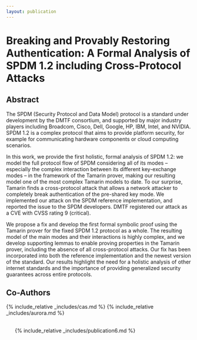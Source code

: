 ```yaml
---
layout: publication
---
```


# Breaking and Provably Restoring Authentication: A Formal Analysis of SPDM 1.2 including Cross-Protocol Attacks

<h2> Abstract </h2>

The SPDM (Security Protocol and Data Model) protocol is a standard under development by the DMTF consortium, and
supported by major industry players including Broadcom, Cisco, Dell, Google, HP, IBM, Intel, and NVIDIA. SPDM 1.2
is a complex protocol that aims to provide platform security, for example for communicating hardware components or
cloud computing scenarios.

In this work, we provide the first holistic, formal analysis of SPDM 1.2: we model the full protocol flow of SPDM
considering all of its modes – especially the complex interaction between its different key-exchange modes – in the
framework of the Tamarin prover, making our resulting model one of the most complex Tamarin models to date. To our
surprise, Tamarin finds a cross-protocol attack that allows a network attacker to completely break authentication
of the pre-shared key mode. We implemented our attack on the SPDM reference implementation, and reported the issue
to the SPDM developers. DMTF registered our attack as a CVE with CVSS rating 9 (critical).

We propose a fix and develop the first formal symbolic proof using the Tamarin prover for the fixed SPDM 1.2 protocol
as a whole. The resulting model of the main modes and their interactions is highly complex, and we develop supporting
lemmas to enable proving properties in the Tamarin prover, including the absence of all cross-protocol attacks. Our
fix has been incorporated into both the reference implementation and the newest version of the standard. Our results
highlight the need for a holistic analysis of other internet standards and the importance of providing generalized
security guarantees across entire protocols.

<h2> Co-Authors </h2>

<div class="coolcontainer">
{% include_relative _includes/cas.md %}
{% include_relative _includes/aurora.md %}
</div>
<br>
<div class="publications">
<ol class="bibliography">

{% include_relative _includes/publication6.md %}
<br>

</ol>
</div>

